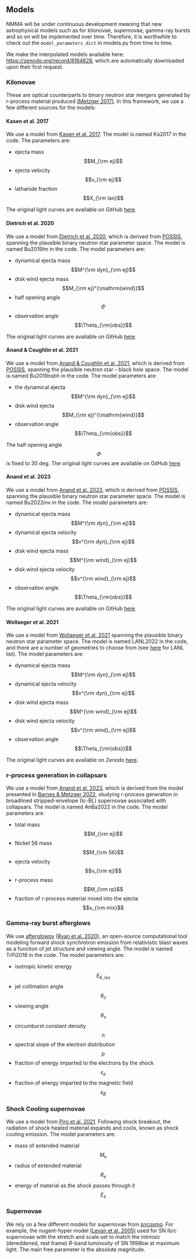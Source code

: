 
## Models

NMMA will be under continuous development meaning that new astrophysical models such as for kilonovae, supernovae, gamma-ray bursts and so on will be implemented over time. Therefore, it is worthwhile to check out the `model_parameters_dict` in models.py from time to time.

We make the interpolated models available here: https://zenodo.org/record/8164628, which are automatically downloaded upon their first request.

### Kilonovae

These are optical counterparts to binary neutron star mergers generated by r-process material produced [(Metzger 2017)](https://arxiv.org/abs/1910.01617). In this framework, we use a few different sources for the models:

#### Kasen et al. 2017

We use a model from [Kasen et al. 2017](https://arxiv.org/abs/1710.05463). The model is named Ka2017 in the code. The parameters are:

* ejecta mass $$M_{\rm ej}$$
* ejecta velocity $$v_{\rm ej}$$
* lathanide fraction $$X_{\rm lan}$$

The original light curves are available on GitHub [here](https://github.com/dnkasen/Kasen_Kilonova_Models_2017).

#### Dietrich et al. 2020

We use a model from [Dietrich et al. 2020](https://arxiv.org/abs/2002.11355), which is derived from [POSSIS](https://arxiv.org/abs/1906.04205), spanning the plausible binary neutron star parameter space. The model is named Bu2019lm in the code. The model parameters are:

* dynamical ejecta mass $$M^{\rm dyn}_{\rm ej}$$
* disk wind ejecta mass $$M_{\rm ej}^{\mathrm{wind}}$$
* half opening angle $$\Phi$$
* observation angle $$\Theta_{\rm{obs}}$$

The original light curves are available on GitHub
[here](https://github.com/mbulla/kilonova_models/tree/master/bns/bns_grids/bns_m3_3comp).

#### Anand & Coughlin et al. 2021

We use a model from [Anand & Coughlin et al. 2021](https://arxiv.org/abs/2009.07210), which is derived from [POSSIS](https://arxiv.org/abs/1906.04205), spanning the plausible neutron star - black hole space. The model is named Bu2019nsbh in the code. The model parameters are:

* the dynamical ejecta $$M^{\rm dyn}_{\rm ej}$$
* disk wind ejecta $$M_{\rm ej}^{\mathrm{wind}}$$
* observation angle $$\Theta_{\rm{obs}}$$

The half opening angle $$\Phi$$ is fixed to 30 deg. The original light curves are available on GitHub [here](https://github.com/mbulla/kilonova_models/tree/master/bhns/bhns_grids/bhns_m1_2comp).

#### Anand et al. 2023

We use a model from [Anand et al. 2023](https://arxiv.org/abs/2307.11080), which is derived from [POSSIS](https://arxiv.org/abs/1906.04205), spanning the plausible binary neutron star parameter space. The model is named Bu2022mv in the code. The model parameters are:

* dynamical ejecta mass $$M^{\rm dyn}_{\rm ej}$$
* dynamical ejecta velocity $$v^{\rm dyn}_{\rm ej}$$
* disk wind ejecta mass $$M^{\rm wind}_{\rm ej}$$
* disk wind ejecta velocity $$v^{\rm wind}_{\rm ej}$$
* observation angle $$\Theta_{\rm{obs}}$$

The original light curves are available on GitHub [here](https://github.com/mbulla/kilonova_models).

#### Wollaeger et al. 2021

We use a model from [Wollaeger et al. 2021](https://arxiv.org/abs/2105.11543) spanning the plausible binary neutron star parameter space. The model is named LANL2022 in the code, and there are a number of geometries to choose from (see [here](https://github.com/nuclear-multimessenger-astronomy/nmma/blob/main/nmma/em/model.py#L59) for LANL list). The model parameters are:

* dynamical ejecta mass $$M^{\rm dyn}_{\rm ej}$$
* dynamical ejecta velocity $$v^{\rm dyn}_{\rm ej}$$
* disk wind ejecta mass $$M^{\rm wind}_{\rm ej}$$
* disk wind ejecta velocity $$v^{\rm wind}_{\rm ej}$$
* observation angle $$\Theta_{\rm{obs}}$$

The original light curves are available on Zenodo [here](https://zenodo.org/record/5745556#.YaaNH8ZlBBw).

### r-process generation in collapsars

We use a model from [Anand et al. 2023](https://arxiv.org/abs/2302.09226), which is derived from the model presented in [Barnes & Metzger 2022](https://arxiv.org/abs/2205.10421), studying r-process generation in broadlined stripped-envelope (Ic-BL) supernovae associated with collapsars. The model is named AnBa2022 in the code. The model parameters are:

* total mass $$M_{\rm ej}$$
* Nickel 56 mass $$M_{\rm 56}$$
* ejecta velocity $$v_{\rm ej}$$
* r-process mass $$M_{\rm rp}$$
* fraction of r-process material mixed into the ejecta $$x_{\rm mix}$$

### Gamma-ray burst afterglows

We use [afterglowpy](https://github.com/geoffryan/afterglowpy) [(Ryan et al. 2020)](https://arxiv.org/abs/1909.11691), an open-source computational tool modeling forward shock synchrotron emission from relativistic blast waves as a function of jet structure and viewing angle. The
 model is named TrPi2018 in the code. The model parameters are:

* isotropic kinetic energy $$E_{\mathrm{K,iso}}$$
* jet collimation angle $$\theta_c$$
* viewing angle $$\theta_v$$
* circumburst constant density $$n$$
* spectral slope of the electron distribution $$p$$
* fraction of energy imparted to the electrons by the shock $$\epsilon_e$$
* fraction of energy imparted to the magnetic field $$\epsilon_B$$

### Shock Cooling supernovae

We use a model from [Piro et al. 2021](https://arxiv.org/abs/2007.08543). Following shock breakout, the radiation of shock heated material expands and cools, known as shock cooling emission. The model parameters are:

* mass of extended material $$M_e$$
* radius of extended material $$R_e$$
* energy of material as the shock passes through it $$E_e$$

### Supernovae

We rely on a few different models for supernovae from [sncosmo](https://github.com/sncosmo/sncosmo). For example, the nugent-hyper model [(Levan et al. 2005)](https://arxiv.org/abs/astro-ph/0403450) used for SN Ib/c supernovae with the stretch and scale set to match the intrinsic (dereddened, rest frame) $R$-band luminosity of SN 1998bw at maximum light. The main free parameter is the absolute magnitude.
